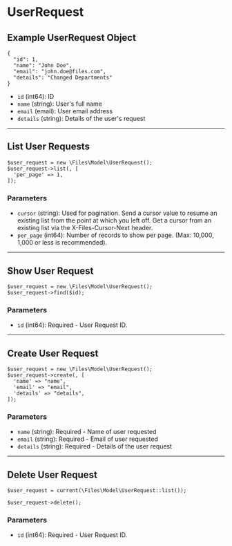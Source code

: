 # UserRequest

## Example UserRequest Object

```
{
  "id": 1,
  "name": "John Doe",
  "email": "john.doe@files.com",
  "details": "Changed Departments"
}
```

* `id` (int64): ID
* `name` (string): User's full name
* `email` (email): User email address
* `details` (string): Details of the user's request

---

## List User Requests

```
$user_request = new \Files\Model\UserRequest();
$user_request->list(, [
  'per_page' => 1,
]);
```


### Parameters

* `cursor` (string): Used for pagination.  Send a cursor value to resume an existing list from the point at which you left off.  Get a cursor from an existing list via the X-Files-Cursor-Next header.
* `per_page` (int64): Number of records to show per page.  (Max: 10,000, 1,000 or less is recommended).

---

## Show User Request

```
$user_request = new \Files\Model\UserRequest();
$user_request->find($id);
```


### Parameters

* `id` (int64): Required - User Request ID.

---

## Create User Request

```
$user_request = new \Files\Model\UserRequest();
$user_request->create(, [
  'name' => "name",
  'email' => "email",
  'details' => "details",
]);
```


### Parameters

* `name` (string): Required - Name of user requested
* `email` (string): Required - Email of user requested
* `details` (string): Required - Details of the user request

---

## Delete User Request

```
$user_request = current(\Files\Model\UserRequest::list());

$user_request->delete();
```

### Parameters

* `id` (int64): Required - User Request ID.

